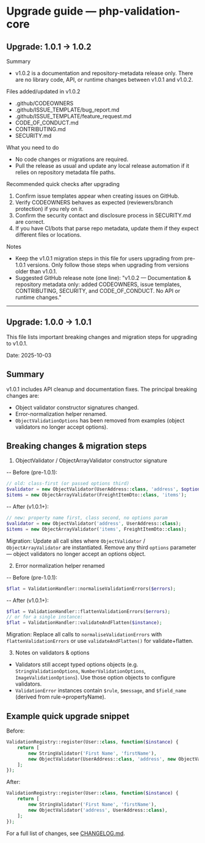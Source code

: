 # Upgrade guide — php-validation-core

## Upgrade: 1.0.1 → 1.0.2

Summary
- v1.0.2 is a documentation and repository-metadata release only. There are no library code, API, or runtime changes between v1.0.1 and v1.0.2.

Files added/updated in v1.0.2
- .github/CODEOWNERS
- .github/ISSUE_TEMPLATE/bug_report.md
- .github/ISSUE_TEMPLATE/feature_request.md
- CODE_OF_CONDUCT.md
- CONTRIBUTING.md
- SECURITY.md

What you need to do
- No code changes or migrations are required.
- Pull the release as usual and update any local release automation if it relies on repository metadata file paths.

Recommended quick checks after upgrading
1. Confirm issue templates appear when creating issues on GitHub.
2. Verify CODEOWNERS behaves as expected (reviewers/branch protection) if you rely on it.
3. Confirm the security contact and disclosure process in SECURITY.md are correct.
4. If you have CI/bots that parse repo metadata, update them if they expect different files or locations.

Notes
- Keep the v1.0.1 migration steps in this file for users upgrading from pre-1.0.1 versions. Only follow those steps when upgrading from versions older than v1.0.1.
- Suggested GitHub release note (one line): "v1.0.2 — Documentation & repository metadata only: added CODEOWNERS, issue templates, CONTRIBUTING, SECURITY, and CODE_OF_CONDUCT. No API or runtime changes."

---

## Upgrade: 1.0.0 → 1.0.1
This file lists important breaking changes and migration steps for upgrading to v1.0.1.

Date: 2025-10-03

## Summary

v1.0.1 includes API cleanup and documentation fixes. The principal breaking changes are:

- Object validator constructor signatures changed.
- Error-normalization helper renamed.
- `ObjectValidationOptions` has been removed from examples (object validators no longer accept options).

## Breaking changes & migration steps

1) ObjectValidator / ObjectArrayValidator constructor signature

-- Before (pre-1.0.1):

```php
// old: class-first (or passed options third)
$validator = new ObjectValidator(UserAddress::class, 'address', $options);
$items = new ObjectArrayValidator(FreightItemDto::class, 'items');
```

-- After (v1.0.1+):

```php
// new: property name first, class second, no options param
$validator = new ObjectValidator('address', UserAddress::class);
$items = new ObjectArrayValidator('items', FreightItemDto::class);
```

Migration: Update all call sites where `ObjectValidator` / `ObjectArrayValidator` are instantiated. Remove any third `options` parameter — object validators no longer accept an options object.

2) Error normalization helper renamed

-- Before (pre-1.0.1):

```php
$flat = ValidationHandler::normaliseValidationErrors($errors);
```

-- After (v1.0.1+):

```php
$flat = ValidationHandler::flattenValidationErrors($errors);
// or for a single instance:
$flat = ValidationHandler::validateAndFlatten($instance);
```

Migration: Replace all calls to `normaliseValidationErrors` with `flattenValidationErrors` or use `validateAndFlatten()` for validate+flatten.

3) Notes on validators & options

- Validators still accept typed options objects (e.g. `StringValidationOptions`, `NumberValidationOptions`, `ImageValidationOptions`). Use those option objects to configure validators.
- `ValidationError` instances contain `$rule`, `$message`, and `$field_name` (derived from rule->propertyName).

## Example quick upgrade snippet

Before:

```php
ValidationRegistry::register(User::class, function($instance) {
    return [
        new StringValidator('First Name', 'firstName'),
        new ObjectValidator(UserAddress::class, 'address', new ObjectValidationOptions()),
    ];
});
```

After:

```php
ValidationRegistry::register(User::class, function($instance) {
    return [
        new StringValidator('First Name', 'firstName'),
        new ObjectValidator('address', UserAddress::class),
    ];
});
```

For a full list of changes, see [CHANGELOG.md](./CHANGELOG.md).